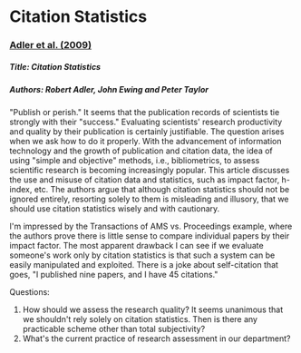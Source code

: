 # Citation Statistics

### [Adler et al. (2009)](https://doi.org/10.1214/09-STS285)

##### Title: Citation Statistics

##### Authors: Robert Adler, John Ewing and Peter Taylor

"Publish or perish." It seems that the publication records of scientists tie strongly with their "success." Evaluating scientists' research productivity and quality by their publication is certainly justifiable. The question arises when we ask how to do it properly. With the advancement of information technology and the growth of publication and citation data, the idea of using "simple and objective" methods, i.e., bibliometrics, to assess scientific research is becoming increasingly popular. This article discusses the use and misuse of citation data and statistics, such as impact factor, h-index, etc. The authors argue that although citation statistics should not be ignored entirely, resorting solely to them is misleading and illusory, that we should use citation statistics wisely and with cautionary.

I'm impressed by the Transactions of AMS vs. Proceedings example, where the authors prove there is little sense to compare individual papers by their impact factor. The most apparent drawback I can see if we evaluate someone's work only by citation statistics is that such a system can be easily manipulated and exploited. There is a joke about self-citation that goes, "I published nine papers, and I have 45 citations." 

Questions:
1. How should we assess the research quality? It seems unanimous that we shouldn't rely solely on citation statistics. Then is there any practicable scheme other than total subjectivity?
2. What's the current practice of research assessment in our department? 